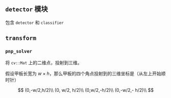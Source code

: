 ## `detector` 模块

包含 `detector` 和 `classifier`

## `transform`

### `pnp_solver`

将 `cv::Mat` 上的二维点，投射到三维。

假设甲板长宽为 $w\times h$，那么甲板的四个角点投射到的三维坐标是（从左上开始顺时针）

$$
(0,-w/2,h/2)\\
(0, w/2, h/2)\\
(0,w/2,-h/2)\\
(0,-w/2,- h/2)\\
$$
